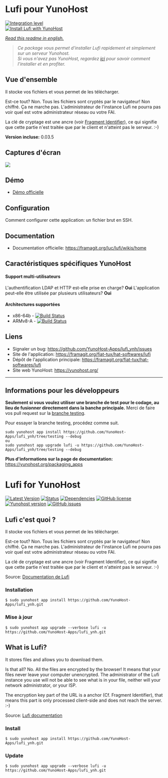 # Lufi pour YunoHost

[![Integration level](https://dash.yunohost.org/integration/lufi.svg)](https://dash.yunohost.org/appci/app/lufi)  
[![Install Lufi with YunoHost](https://install-app.yunohost.org/install-with-yunohost.png)](https://install-app.yunohost.org/?app=lufi)

*[Read this readme in english.](./README.md)* 

> *Ce package vous permet d'installer Lufi rapidement et simplement sur un serveur Yunohost.  
Si vous n'avez pas YunoHost, regardez [ici](https://yunohost.org/#/install) pour savoir comment l'installer et en profiter.*

## Vue d'ensemble
Il stocke vos fichiers et vous permet de les télécharger.

Est-ce tout? Non. Tous les fichiers sont cryptés par le navigateur! Non chiffré. Ça ne marche pas. L'administrateur de l'instance Lufi ne pourra pas voir quel est votre administrateur réseau ou votre FAI.

La clé de cryptage est une ancre (voir [Fragment Identifier](https://en.wikipedia.org/wiki/Fragment_identifier)), ce qui signifie que cette partie n'est traitée que par le client et n'atteint pas le serveur. :-)

**Version incluse:** 0.03.5

## Captures d'écran

![](https://framalibre.org/sites/default/files/screenshot_lufi_1.png)

## Démo

* [Démo officielle](https://demo.lufi.io/)

## Configuration

Comment configurer cette application: un fichier brut en SSH.

## Documentation

 * Documentation officielle: https://framagit.org/luc/lufi/wikis/home

## Caractéristiques spécifiques YunoHost

#### Support multi-utilisateurs

L'authentification LDAP et HTTP est-elle prise en charge? **Oui**
L'application peut-elle être utilisée par plusieurs utilisateurs? **Oui**

#### Architectures supportées

* x86-64b - [![Build Status](https://ci-apps.yunohost.org/ci/logs/lufi%20%28Community%29.svg)](https://ci-apps.yunohost.org/ci/apps/lufi/)
* ARMv8-A - [![Build Status](https://ci-apps-arm.yunohost.org/ci/logs/lufi%20%28Community%29.svg)](https://ci-apps-arm.yunohost.org/ci/apps/lufi/)


## Liens

 * Signaler un bug: https://github.com/YunoHost-Apps/lufi_ynh/issues
 * Site de l'application: https://framagit.org/fiat-tux/hat-softwares/lufi
 * Dépôt de l'application principale: https://framagit.org/fiat-tux/hat-softwares/lufi
 * Site web YunoHost: https://yunohost.org/

---

Informations pour les développeurs
----------------

**Seulement si vous voulez utiliser une branche de test pour le codage, au lieu de fusionner directement dans la banche principale.**
Merci de faire vos pull request sur la [branche testing](https://github.com/YunoHost-Apps/lufi_ynh/tree/testing).

Pour essayer la branche testing, procédez comme suit.
```
sudo yunohost app install https://github.com/YunoHost-Apps/lufi_ynh/tree/testing --debug
ou
sudo yunohost app upgrade lufi -u https://github.com/YunoHost-Apps/lufi_ynh/tree/testing --debug
```

**Plus d'informations sur la page de documentation:**  
https://yunohost.org/packaging_apps

# Lufi for YunoHost

[![Latest Version](https://img.shields.io/badge/version-_--_-green.svg?style=flat)](https://github.com/YunoHost-Apps/lufi_ynh/releases)
[![Status](https://img.shields.io/badge/status-working-yellow.svg?style=flat)](https://github.com/YunoHost-Apps/lufi_ynh/milestones)
[![Dependencies](https://img.shields.io/badge/dependencies-includes-lightgrey.svg?style=flat)](https://github.com/YunoHost-Apps/lufi_ynh#dependencies)
[![GitHub license](https://img.shields.io/badge/license-GPLv3-blue.svg?style=flat)](https://raw.githubusercontent.com/YunoHost-Apps/lufi_ynh/master/LICENSE)
[![Yunohost version](https://img.shields.io/badge/yunohost-2.4.2_tested-orange.svg?style=flat)](https://github.com/YunoHost/yunohost)
[![GitHub issues](https://img.shields.io/github/issues/YunoHost-Apps/lufi_ynh.svg?style=flat)](https://github.com/YunoHost-Apps/lufi_ynh/issues)

## Lufi c'est quoi ?

Il stocke vos fichiers et vous permet de les télécharger.

Est-ce tout? Non. Tous les fichiers sont cryptés par le navigateur! Non chiffré. Ça ne marche pas. L'administrateur de l'instance Lufi ne pourra pas voir quel est votre administrateur réseau ou votre FAI.

La clé de cryptage est une ancre (voir Fragment Identifier), ce qui signifie que cette partie n'est traitée que par le client et n'atteint pas le serveur. :-)

Source: [Documentation de Lufi](https://framagit.org/luc/lufi/wikis/home)

### Installation

`$ sudo yunohost app install https://github.com/YunoHost-Apps/lufi_ynh.git`

### Mise à jour

`$ sudo yunohost app upgrade --verbose lufi -u https://github.com/YunoHost-Apps/lufi_ynh.git`

## What is Lufi?

It stores files and allows you to download them.

Is that all? No. All the files are encrypted by the browser! It means that your files never leave your computer unencrypted. The administrator of the Lufi instance you use will not be able to see what is in your file, neither will your network administrator, or your ISP.

The encryption key part of the URL is a anchor (Cf. Fragment Identifier), that means this part is only processed client-side and does not reach the server. :-)

Source: [Lufi documentation](https://framagit.org/luc/lufi/wikis/home)

### Install

`$ sudo yunohost app install https://github.com/YunoHost-Apps/lufi_ynh.git`

### Update

`$ sudo yunohost app upgrade --verbose lufi -u https://github.com/YunoHost-Apps/lufi_ynh.git`
